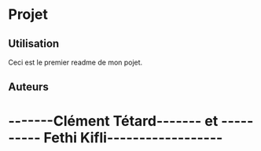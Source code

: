 # Projet

## Utilisation

Ceci est le premier readme de mon pojet.

## Auteurs

# **-------Clément Tétard------- et ---------- Fethi Kifli------------------**